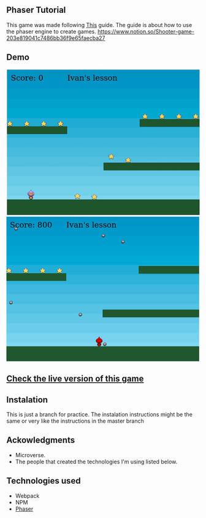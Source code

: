 ## Phaser Tutorial

This game was made following [This](http://phaser.io/tutorials/making-your-first-phaser-3-game/part1) guide. The guide is about how to use the phaser engine to create games.
https://www.notion.so/Shooter-game-203e819041c7486bb36f9e65faecba27


## Demo
![Video/gif](docs/game.gif) <br>
![Picture 1](docs/index.png) <br>

## [Check the live version of this game](http://ivanderlich-phaser-tutorial.surge.sh/)

## Instalation

  This is just a branch for practice. The instalation instructions might be the same or very like the instructions in the master branch

## Ackowledgments

  - Microverse.
  - The people that created the technologies I'm using listed below.
## Technologies used

  - Webpack
  - NPM  
  - [Phaser](https://phaser.io/)
